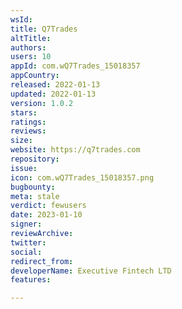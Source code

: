 ```yaml
---
wsId: 
title: Q7Trades
altTitle: 
authors: 
users: 10
appId: com.wQ7Trades_15018357
appCountry: 
released: 2022-01-13
updated: 2022-01-13
version: 1.0.2
stars: 
ratings: 
reviews: 
size: 
website: https://q7trades.com
repository: 
issue: 
icon: com.wQ7Trades_15018357.png
bugbounty: 
meta: stale
verdict: fewusers
date: 2023-01-10
signer: 
reviewArchive: 
twitter: 
social: 
redirect_from: 
developerName: Executive Fintech LTD
features: 

---
```


